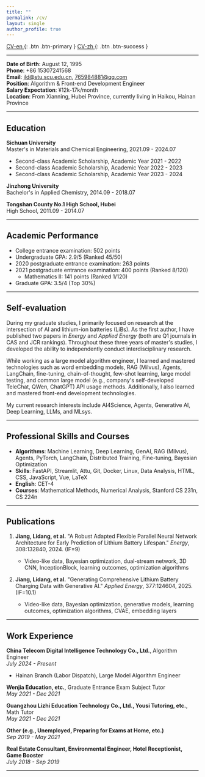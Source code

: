 ```yaml
---
title: ""
permalink: /cv/
layout: single
author_profile: true
---
```


[CV-en <i class="fa fa-file-pdf-o"></i>](/files/Lidang_Jiang_Algorithm_Engineer_15307241568.pdf){: .btn .btn-primary } [CV-zh <i class="fa fa-file-pdf-o"></i>](/files/江李当_算法工程师_15307241568.pdf){: .btn .btn-success }

---

**Date of Birth**: August 12, 1995  
**Phone**: +86 15307241568  
**Email**: jld@stu.scu.edu.cn, 765984881@qq.com  
**Position**: Algorithm & Front-end Development Engineer  
**Salary Expectation**: ¥12k-17k/month  
**Location**: From Xianning, Hubei Province, currently living in Haikou, Hainan Province  
<!-- **Homepage**: [https://lidang-jiang.github.io/](https://lidang-jiang.github.io/) -->

---

## Education

**Sichuan University**  
Master's in Materials and Chemical Engineering, 2021.09 - 2024.07  
- Second-class Academic Scholarship, Academic Year 2021 - 2022  
- Second-class Academic Scholarship, Academic Year 2022 - 2023  
- Second-class Academic Scholarship, Academic Year 2023 - 2024  

**Jinzhong University**  
Bachelor's in Applied Chemistry, 2014.09 - 2018.07  

**Tongshan County No.1 High School, Hubei**  
High School, 2011.09 - 2014.07  

---

## Academic Performance

- College entrance examination: 502 points  
- Undergraduate GPA: 2.9/5 (Ranked 45/50)  
- 2020 postgraduate entrance examination: 263 points  
- 2021 postgraduate entrance examination: 400 points (Ranked 8/120)  
  - Mathematics II: 141 points (Ranked 1/120)  
- Graduate GPA: 3.5/4 (Top 30%)  

---

## Self-evaluation

During my graduate studies, I primarily focused on research at the intersection of AI and lithium-ion batteries (LiBs). As the first author, I have published two papers in *Energy* and *Applied Energy* (both are Q1 journals in CAS and JCR rankings). Throughout these three years of master's studies, I developed the ability to independently conduct interdisciplinary research.

While working as a large model algorithm engineer, I learned and mastered technologies such as word embedding models, RAG (Milvus), Agents, LangChain, fine-tuning, chain-of-thought, few-shot learning, large model testing, and common large model (e.g., company's self-developed TeleChat, QWen, ChatGPT) API usage methods. Additionally, I also learned and mastered front-end development technologies.

My current research interests include AI4Science, Agents, Generative AI, Deep Learning, LLMs, and MLsys.

---

## Professional Skills and Courses

- **Algorithms**: Machine Learning, Deep Learning, GenAI, RAG (Milvus), Agents, PyTorch, LangChain, Distributed Training, Fine-tuning, Bayesian Optimization  
- **Skills**: FastAPI, Streamlit, Attu, Git, Docker, Linux, Data Analysis, HTML, CSS, JavaScript, Vue, LaTeX  
- **English**: CET-4  
- **Courses**: Mathematical Methods, Numerical Analysis, Stanford CS 231n, CS 224n  

---

## Publications

1. **Jiang, Lidang, et al.** "A Robust Adapted Flexible Parallel Neural Network Architecture for Early Prediction of Lithium Battery Lifespan." *Energy*, 308:132840, 2024. (IF=9)  
   - Video-like data, Bayesian optimization, dual-stream network, 3D CNN, InceptionBlock, learning outcomes, optimization algorithms  

2. **Jiang, Lidang, et al.** "Generating Comprehensive Lithium Battery Charging Data with Generative AI." *Applied Energy*, 377:124604, 2025. (IF=10.1)  
   - Video-like data, Bayesian optimization, generative models, learning outcomes, optimization algorithms, CVAE, embedding layers  

---

## Work Experience

**China Telecom Digital Intelligence Technology Co., Ltd.**, Algorithm Engineer  
*July 2024 - Present*  
- Hainan Branch (Labor Dispatch), Large Model Algorithm Engineer  

**Wenjia Education, etc.**, Graduate Entrance Exam Subject Tutor  
*May 2021 - Dec 2021*  

**Guangzhou Lizhi Education Technology Co., Ltd., Yousi Tutoring, etc.**, Math Tutor  
*May 2021 - Dec 2021*  

**Other (e.g., Unemployed, Preparing for Exams at Home, etc.)**  
*Sep 2019 - May 2021*  

**Real Estate Consultant, Environmental Engineer, Hotel Receptionist, Game Booster**  
*July 2018 - Sep 2019*  

---
